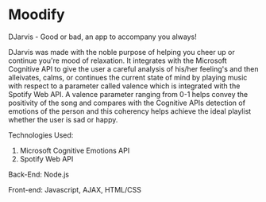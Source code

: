 # Moodify
DJarvis - Good or bad, an app to accompany you always!

DJarvis was made with the noble purpose of helping you cheer up or continue you're mood of relaxation. 
It integrates with the Microsoft Cognitive API to give the user a careful analysis of his/her feeling's and then alleivates, calms, or continues the current state of mind by playing music
with respect to a parameter called valence which is integrated with the Spotify Web API.
A valence parameter ranging from 0-1 helps convey the positivity of the song and compares with the Cognitive APIs detection of emotions of the person and this coherency helps achieve the ideal playlist whether the user is sad or happy.

Technologies Used:

1) Microsoft Cognitive Emotions API
2) Spotify Web API

Back-End:
Node.js

Front-end:
Javascript, AJAX, HTML/CSS
